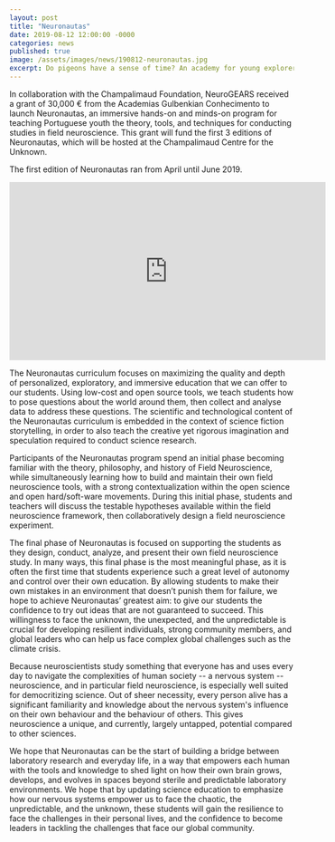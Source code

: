 ```yaml
---
layout: post
title: "Neuronautas"
date: 2019-08-12 12:00:00 -0000
categories: news
published: true
image: /assets/images/news/190812-neuronautas.jpg
excerpt: Do pigeons have a sense of time? An academy for young explorers rediscovers the world through science by building their own scientific instruments.
---
```


In collaboration with the Champalimaud Foundation, NeuroGEARS received a grant of 30,000 € from the Academias Gulbenkian Conhecimento to launch Neuronautas, an immersive hands-on and minds-on program for teaching Portuguese youth the theory, tools, and techniques for conducting studies in field neuroscience. This grant will fund the first 3 editions of Neuronautas, which will be hosted at the Champalimaud Centre for the Unknown.

The first edition of Neuronautas ran from April until June 2019.

<iframe width="560" height="315" src="https://www.youtube-nocookie.com/embed/FRCwWx-dlZE" title="YouTube video player" frameborder="0" allow="accelerometer; autoplay; clipboard-write; encrypted-media; gyroscope; picture-in-picture" allowfullscreen></iframe>

The Neuronautas curriculum focuses on maximizing the quality and depth of personalized, exploratory, and immersive education that we can offer to our students. Using low-cost and open source tools, we teach students how to pose questions about the world around them, then collect and analyse data to address these questions. The scientific and technological content of the Neuronautas curriculum is embedded in the context of science fiction storytelling, in order to also teach the creative yet rigorous imagination and speculation required to conduct science research.

Participants of the Neuronautas program spend an initial phase becoming familiar with the theory, philosophy, and history of Field Neuroscience, while simultaneously learning how to build and maintain their own field neuroscience tools, with a strong contextualization within the open science and open hard/soft-ware movements. During this initial phase, students and teachers will discuss the testable hypotheses available within the field neuroscience framework, then collaboratively design a field neuroscience experiment.

The final phase of Neuronautas is focused on supporting the students as they design, conduct, analyze, and present their own field neuroscience study. In many ways, this final phase is the most meaningful phase, as it is often the first time that students experience such a great level of autonomy and control over their own education. By allowing students to make their own mistakes in an environment that doesn’t punish them for failure, we hope to achieve Neuronautas’ greatest aim: to give our students the confidence to try out ideas that are not guaranteed to succeed. This willingness to face the unknown, the unexpected, and the unpredictable is crucial for developing resilient individuals, strong community members, and global leaders who can help us face complex global challenges such as the climate crisis.

Because neuroscientists study something that everyone has and uses every day to navigate the complexities of human society -- a nervous system -- neuroscience, and in particular field neuroscience, is especially well suited for democritizing science. Out of sheer necessity, every person alive has a significant familiarity and knowledge about the nervous system's influence on their own behaviour and the behaviour of others. This gives neuroscience a unique, and currently, largely untapped, potential compared to other sciences.

We hope that Neuronautas can be the start of building a bridge between laboratory research and everyday life, in a way that empowers each human with the tools and knowledge to shed light on how their own brain grows, develops, and evolves in spaces beyond sterile and predictable laboratory environments. We hope that by updating science education to emphasize how our nervous systems empower us to face the chaotic, the unpredictable, and the unknown, these students will gain the resilience to face the challenges in their personal lives, and the confidence to become leaders in tackling the challenges that face our global community.
